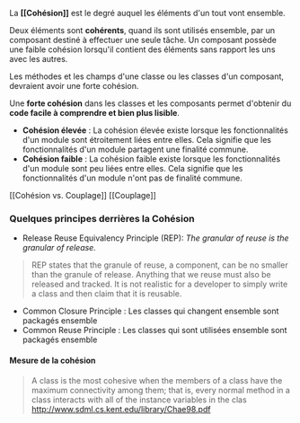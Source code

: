 La **[[Cohésion]]** est le degré auquel les éléments d'un tout vont ensemble.

Deux éléments sont **cohérents**, quand ils sont utilisés ensemble, par un composant destiné à effectuer une seule tâche.
Un composant possède une faible cohésion lorsqu'il contient des éléments sans rapport les uns avec les autres.

Les méthodes et les champs d'une classe ou les classes d'un composant, devraient avoir une forte cohésion.

Une **forte cohésion** dans les classes et les composants permet d'obtenir du **code facile à comprendre et bien plus lisible**.


- **Cohésion élevée** : La cohésion élevée existe lorsque les fonctionnalités d'un module sont étroitement liées entre elles. Cela signifie que les fonctionnalités d'un module partagent une finalité commune.
- **Cohésion faible** : La cohésion faible existe lorsque les fonctionnalités d'un module sont peu liées entre elles. Cela signifie que les fonctionnalités d'un module n'ont pas de finalité commune.

[[Cohésion vs. Couplage]]
[[Couplage]]

### Quelques principes derrières la Cohésion

- Release Reuse Equivalency Principle (REP): _The granular of reuse is the granular of release._
 > REP states that the granule of reuse, a component, can be no smaller than the granule of release. Anything that we reuse must also be released and tracked. It is not realistic for a developer to simply write a class and then claim that it is reusable.
- Common Closure Principle : Les classes qui changent ensemble sont packagés ensemble
- Common Reuse Principle : Les classes qui sont utilisées ensemble sont packagés ensemble

#### Mesure de la cohésion 
> A class is the most cohesive when the members of a class have the maximum connectivity among them; that is, every normal method in a class interacts with all of the instance variables in the clas
http://www.sdml.cs.kent.edu/library/Chae98.pdf